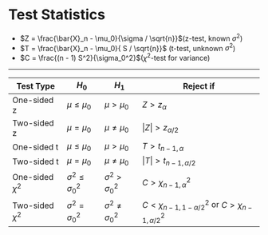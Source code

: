 # Test Statistics

- $Z = \frac{\bar{X}_n - \mu_0}{\sigma / \sqrt{n}}$(z-test, known $\sigma^2$)
- $T = \frac{\bar{X}_n - \mu_0}{ S / \sqrt{n}}$ (t-test, unknown $\sigma^2$)
- $C = \frac{(n - 1) S^2}{\sigma_0^2}$($\chi^2$-test for variance)

 ---

| Test Type          | $H_0$                      | $H_1$                      | Reject if                                                            |
|--------------------|----------------------------|----------------------------|----------------------------------------------------------------------|
| One-sided z        | $\mu \leq \mu_0$           | $\mu > \mu_0$              | $Z > z_\alpha$                                                       |
| Two-sided z        | $\mu = \mu_0$              | $\mu \neq \mu_0$           | $\| Z \| > z_{\alpha/2}$                                             |
| One-sided t        | $\mu \leq \mu_0$           | $\mu > \mu_0$              | $T > t_{n-1, \alpha}$                                                |
| Two-sided t        | $\mu = \mu_0$              | $\mu \neq \mu_0$           | $\| T \| > t_{n-1, \alpha/2}$                                        |
| One-sided $\chi^2$ | $\sigma^2 \leq \sigma_0^2$ | $\sigma^2 > \sigma_0^2$    | $C > \chi^2_{n - 1, \alpha}$                                         |
| Two-sided $\chi^2$ | $\sigma^2 = \sigma_0^2$    | $\sigma^2 \neq \sigma_0^2$ | $C < \chi^2_{n - 1, 1 - \alpha/2}$ or $C > \chi^2_{n - 1, \alpha/2}$ |